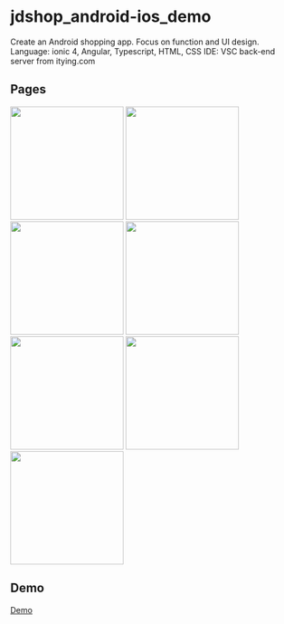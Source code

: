 # jdshop_android-ios_demo
Create an Android shopping app. Focus on function and UI design.
Language: ionic 4, Angular, Typescript, HTML, CSS
IDE: VSC
back-end server from itying.com


## Pages
  <img src="https://github.com/smilepeggy/jdshop_android_demo/blob/master/photos/home.png" width=200/>  <img src="https://github.com/smilepeggy/jdshop_android_demo/blob/master/photos/sort.png" width=200/>  <img src="https://github.com/smilepeggy/jdshop_android_demo/blob/master/photos/sort.png" width=200/>  <img src="https://github.com/smilepeggy/jdshop_android_demo/blob/master/photos/search.png" width=200/> 
  <br>
  <img src="https://github.com/smilepeggy/jdshop_android_demo/blob/master/photos/cart.png" width=200/>  <img src="https://github.com/smilepeggy/jdshop_android_demo/blob/master/photos/checkOut.png" width=200/>  <img src="https://github.com/smilepeggy/jdshop_android_demo/blob/master/photos/user.png" width=200/>  


## Demo
[Demo](https://youtu.be/rUpjyPMg6qA)
